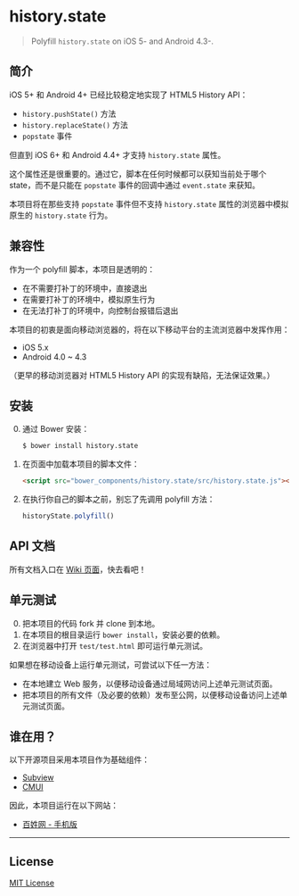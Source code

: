 # history.state

> Polyfill `history.state` on iOS 5- and Android 4.3-.

## 简介

iOS 5+ 和 Android 4+ 已经比较稳定地实现了 HTML5 History API：

* `history.pushState()` 方法
* `history.replaceState()` 方法
* `popstate` 事件

但直到 iOS 6+ 和 Android 4.4+ 才支持 `history.state` 属性。

这个属性还是很重要的。通过它，脚本在任何时候都可以获知当前处于哪个 state，而不是只能在 `popstate` 事件的回调中通过 `event.state` 来获知。

本项目将在那些支持 `popstate` 事件但不支持 `history.state` 属性的浏览器中模拟原生的 `history.state` 行为。

## 兼容性

作为一个 polyfill 脚本，本项目是透明的：

* 在不需要打补丁的环境中，直接退出
* 在需要打补丁的环境中，模拟原生行为
* 在无法打补丁的环境中，向控制台报错后退出

本项目的初衷是面向移动浏览器的，将在以下移动平台的主流浏览器中发挥作用：

* iOS 5.x
* Android 4.0 ~ 4.3

（更早的移动浏览器对 HTML5 History API 的实现有缺陷，无法保证效果。）

## 安装

0. 通过 Bower 安装：

	```sh
	$ bower install history.state
	```

0. 在页面中加载本项目的脚本文件：

	```html
	<script src="bower_components/history.state/src/history.state.js"></script>
	```

0. 在执行你自己的脚本之前，别忘了先调用 polyfill 方法：

	```js
	historyState.polyfill()
	```

## API 文档

所有文档入口在 [Wiki 页面](https://github.com/cssmagic/history.state/wiki)，快去看吧！

## 单元测试

0. 把本项目的代码 fork 并 clone 到本地。
0. 在本项目的根目录运行 `bower install`，安装必要的依赖。
0. 在浏览器中打开 `test/test.html` 即可运行单元测试。

如果想在移动设备上运行单元测试，可尝试以下任一方法：

* 在本地建立 Web 服务，以便移动设备通过局域网访问上述单元测试页面。
* 把本项目的所有文件（及必要的依赖）发布至公网，以便移动设备访问上述单元测试页面。

## 谁在用？

以下开源项目采用本项目作为基础组件：

* [Subview](https://github.com/cssmagic/subview)
* [CMUI](https://github.com/CMUI/CMUI)

因此，本项目运行在以下网站：

* [百姓网 - 手机版](http://m.baixing.com/)

***

## License

[MIT License](http://www.opensource.org/licenses/mit-license.php)
